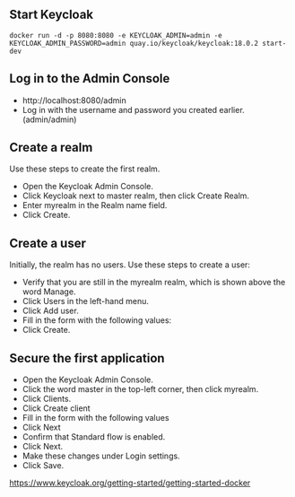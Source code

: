 
## Start Keycloak
```shell
docker run -d -p 8080:8080 -e KEYCLOAK_ADMIN=admin -e KEYCLOAK_ADMIN_PASSWORD=admin quay.io/keycloak/keycloak:18.0.2 start-dev
```
## Log in to the Admin Console

- http://localhost:8080/admin
- Log in with the username and password you created earlier.(admin/admin)

## Create a realm
Use these steps to create the first realm.

- Open the Keycloak Admin Console.
- Click Keycloak next to master realm, then click Create Realm.
- Enter myrealm in the Realm name field.
- Click Create.

## Create a user
Initially, the realm has no users. Use these steps to create a user:

- Verify that you are still in the myrealm realm, which is shown above the word Manage.
- Click Users in the left-hand menu.
- Click Add user.
- Fill in the form with the following values:
- Click Create.

## Secure the first application
- Open the Keycloak Admin Console.
- Click the word master in the top-left corner, then click myrealm.
- Click Clients.
- Click Create client
- Fill in the form with the following values
- Click Next
- Confirm that Standard flow is enabled.
- Click Next.
- Make these changes under Login settings.
- Click Save.

https://www.keycloak.org/getting-started/getting-started-docker
